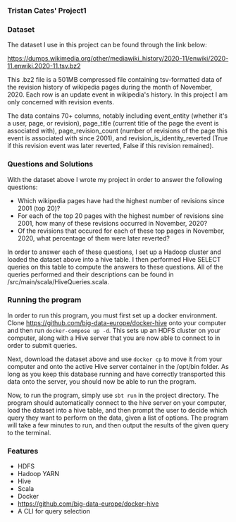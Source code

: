 ### Tristan Cates' Project1

### Dataset

The dataset I use in this project can be found through the link below:

https://dumps.wikimedia.org/other/mediawiki_history/2020-11/enwiki/2020-11.enwiki.2020-11.tsv.bz2

This .bz2 file is a 501MB compressed file containing tsv-formatted data of the 
revision history of wikipedia pages during the month of November, 2020. Each
row is an update event in wikipedia's history. In this project I am only concerned 
with revision events. 

The data contains 70+ columns, notably including event_entity (whether it's a user, 
page, or revision), page_title (current title of the page the event is associated
with), page_revision_count (number of revisions of the page this event is associated 
with since 2001), and revision_is_identity_reverted (True if this revision event was 
later reverted, False if this revision remained).

### Questions and Solutions

With the dataset above I wrote my project in order to answer the following questions:

- Which wikipedia pages have had the highest number of revisions since 2001 (top 20)?
- For each of the top 20 pages with the highest number of revisions sine 2001, how many of these revisions occurred in November, 2020?
- Of the revisions that occured for each of these top pages in November, 2020, what percentage of them were later reverted?

In order to answer each of these questions, I set up a Hadoop cluster and loaded the dataset 
above into a hive table. I then performed Hive SELECT queries on this table to compute the 
answers to these questions. All of the queries performed and their descriptions can be found 
in /src/main/scala/HiveQueries.scala.

### Running the program

In order to run this program, you must first set up a docker environment. Clone https://github.com/big-data-europe/docker-hive onto your computer and then run ```docker-compose up -d```. This sets up an HDFS cluster on your computer,
along with a Hive server that you are now able to connect to in order to submit queries. 

Next, download the dataset above and use ```docker cp``` to move it from your computer and onto the active Hive server
container in the /opt/bin folder. As long as you keep this database running and have correctly transported this data
onto the server, you should now be able to run the program.

Now, to run the program, simply use ```sbt run``` in the project directory. The program should automatically connect to
the hive server on your computer, load the dataset into a hive table, and then prompt the user to decide which query
they want to perform on the data, given a list of options. The program will take a few minutes to run, and then output
the results of the given query to the terminal.

### Features
- HDFS
- Hadoop YARN
- Hive
- Scala
- Docker
- https://github.com/big-data-europe/docker-hive
- A CLI for query selection


